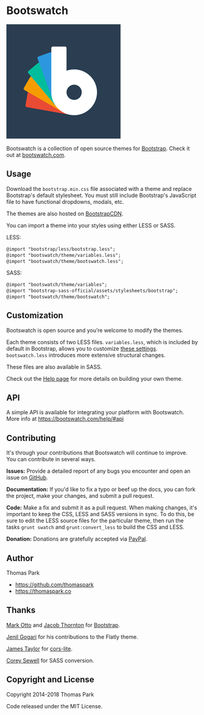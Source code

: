 Bootswatch
==========

[![Bootswatch Logo](./assets/img/logo-dark.png)](https://bootswatch.com)

Bootswatch is a collection of open source themes for [Bootstrap](https://getbootstrap.com/). Check it out at [bootswatch.com](https://bootswatch.com).

Usage
-----
Download the `bootstrap.min.css` file associated with a theme and replace Bootstrap's default stylesheet. You must still include Bootstrap's JavaScript file to have functional dropdowns, modals, etc.

The themes are also hosted on [BootstrapCDN](https://www.bootstrapcdn.com/bootswatch/). 

You can import a theme into your styles using either LESS or SASS.

LESS:

```
@import "bootstrap/less/bootstrap.less";
@import "bootswatch/theme/variables.less";
@import "bootswatch/theme/bootswatch.less";

```

SASS:

```
@import "bootswatch/theme/variables";
@import "bootstrap-sass-official/assets/stylesheets/bootstrap";
@import "bootswatch/theme/bootswatch";

```


Customization
------
Bootswatch is open source and you’re welcome to modify the themes.

Each theme consists of two LESS files. `variables.less`, which is included by default in Bootstrap, allows you to customize [these settings](https://getbootstrap.com/customize/#less-variables). `bootswatch.less` introduces more extensive structural changes.

These files are also available in SASS.

Check out the [Help page](https://bootswatch.com/help/) for more details on building your own theme.

API
-----

A simple API is available for integrating your platform with Bootswatch. More info at https://bootswatch.com/help/#api

Contributing
-----
It's through your contributions that Bootswatch will continue to improve. You can contribute in several ways.

**Issues:** Provide a detailed report of any bugs you encounter and open an issue on [GitHub](https://github.com/thomaspark/bootswatch/issues).

**Documentation:** If you'd like to fix a typo or beef up the docs, you can fork the project, make your changes, and submit a pull request.

**Code:** Make a fix and submit it as a pull request. When making changes, it's important to keep the CSS, LESS and SASS versions in sync. To do this, be sure to edit the LESS source files for the particular theme, then run the  tasks `grunt swatch` and `grunt:convert_less` to build the CSS and LESS.

**Donation:** Donations are gratefully accepted via [PayPal](https://www.paypal.com/cgi-bin/webscr?cmd=_s-xclick&hosted_button_id=PU2DH4BMF9MWS&source=url).

Author
------
Thomas Park

+ https://github.com/thomaspark
+ https://thomaspark.co

Thanks
------
[Mark Otto](https://github.com/mdo) and [Jacob Thornton](https://github.com/fat) for [Bootstrap](https://github.com/twbs/bootstrap).

[Jenil Gogari](https://jgog.in/) for his contributions to the Flatly theme.

[James Taylor](https://github.com/jostylr) for [cors-lite](https://github.com/jostylr/cors-lite).

[Corey Sewell](https://github.com/cjsewell) for SASS conversion.


Copyright and License
----
Copyright 2014-2018 Thomas Park

Code released under the MIT License.
